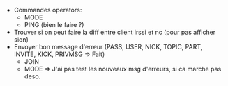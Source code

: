 - Commandes operators:
  + MODE
  + PING (bien le faire ?)
- Trouver si on peut faire la diff entre client irssi et nc (pour pas afficher sion)
- Envoyer bon message d'erreur (PASS, USER, NICK, TOPIC, PART, INVITE, KICK, PRIVMSG => Fait)
  + JOIN
  + MODE
	=> J'ai pas test les nouveaux msg d'erreurs, si ca marche pas deso.